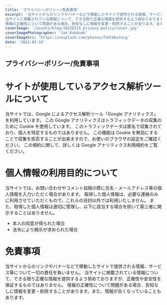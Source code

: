 ```yaml
---
title: 'プライバシーポリシー/免責事項'
excerpt: '当サイトからのリンクやバナーなどで移動したサイトで提供される情報、サービス等について一切の責任を負いません。
当サイトに掲載されている情報について、できる限り正確な情報を提供するよう努めておりますが、正確性や安全性を保証するものではありません。
情報の正確性について問題がある場合、告知なしに情報を変更・削除することがあります。また、情報が古くなっていることもあります。'
coverImage: '/assets/blog/20220215_privacy-policy/cover.jpg'
coverImagePhotographer: 'Jan Kahánek'
coverImageSrc: 'https://unsplash.com/photos/fVUl6kzIvLg'
date: '2022-02-15'
---
```


## プライバシーポリシー/免責事項

# サイトが使用しているアクセス解析ツールについて

当サイトでは、Google によるアクセス解析ツール「Google アナリティクス」を利用しています。
この Google アナリティクスはトラフィックデータの収集のために Cookie を使用しています。
このトラフィックデータは匿名で収集されており、個人を特定するものではありません。
この機能は Cookie を無効にすることで収集を拒否することが出来ますので、お使いのブラウザの設定をご確認ください。
この規約に関して、詳しくは Google アナリティクス利用規約をご覧ください。

# 個人情報の利用目的について

当サイトでは、お問い合わせやコメント投稿の際に氏名・メールアドレス等の個人情報を入力いただく場合があります。
取得した個人情報は、必要な連絡のみに利用させていただくもので、これらの目的以外では利用いたしません。
また、取得した個人情報は適切に管理し、以下に該当する場合を除いて第三者に開示することはありません。

- 本人の同意が得られた場合
- 法令により開示が求められた場合

# 免責事項

当サイトからのリンクやバナーなどで移動したサイトで提供される情報、サービス等について一切の責任を負いません。
当サイトに掲載されている情報について、できる限り正確な情報を提供するよう努めておりますが、正確性や安全性を保証するものではありません。
情報の正確性について問題がある場合、告知なしに情報を変更・削除することがあります。また、情報が古くなっていることもあります。
